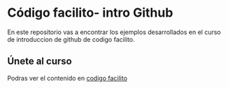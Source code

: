 # Código facilito- intro Github

En este repositorio vas a encontrar los ejemplos desarrollados en el curso de introduccion de github de codigo facilito.

## Únete al curso

Podras ver el contenido en [codigo facilito](http://www.codigofacilito.com)

